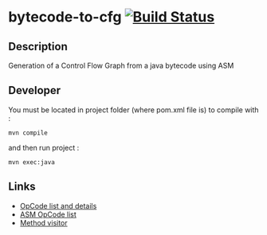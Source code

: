 bytecode-to-cfg [![Build Status](https://travis-ci.org/masterALMA2016/bytecode-to-cfg.svg?branch=master)](https://travis-ci.org/masterALMA2016/bytecode-to-cfg)
===============

Description
-----------
Generation of a Control Flow Graph from a java bytecode using ASM

Developer
---------
You must be located in project folder (where pom.xml file is) 
to compile with :
```
mvn compile
```

and then run project :
```
mvn exec:java
```

Links
-------------------------------
- [OpCode list and details](http://www.cs.au.dk/~mis/dOvs/jvmspec/ref-Java.html)
- [ASM OpCode list](http://asm.ow2.org/asm33/javadoc/user/constant-values.html)
- [Method visitor](http://asm.ow2.org/asm33/javadoc/user/org/objectweb/asm/MethodVisitor.html)
